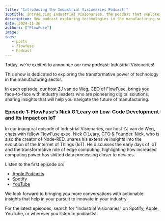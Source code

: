 ```yaml
---
title: "Introducing the Industrial Visionaries Podcast!"
subtitle: Introducing Industrial Visionaries, the podcast that explores the minds behind the industry's biggest breakthroughs.
description: New podcast exploring technologies in the manufacturing sector 
date: 2024-11-26
authors: ["FlowFuse"]
image: 
tags:
   - posts
   - flowfuse
   - Podcast
---
```


Today, we’re excited to announce our new podcast: Industrial Visionaries!  

<!--more-->

This show is dedicated to exploring the transformative power of technology in the manufacturing sector. 

In each episode, our host ZJ van de Weg, CEO of FlowFuse, brings you face-to-face with industry leaders who are pioneering digital solutions, sharing insights that will help you navigate the future of manufacturing. 

### Episode 1: FlowFuse’s Nick O’Leary on Low-Code Development and Its Impact on IoT

In our inaugural episode of Industrial Visionaries, our host ZJ van de Weg, chats with fellow FlowFuse exec, Nick O’Leary, CTO & Founder. Nick, who is also the creator of Node-RED, shares his extensive insights into the evolution of the Internet of Things (IoT). He discusses the early days of IoT and the transformative role of edge computing, highlighting how increased computing power has shifted data processing closer to devices. 

Listen to the first episode on: 

- [Apple Podcasts](https://podcasts.apple.com/us/podcast/ep-1-flowfuses-nick-oleary-on-low-code-development/id1781774461?i=1000678217258)
- [Spotify](https://open.spotify.com/episode/6HJB35FbK1U7pVNpTyM6P2)
- [YouTube](https://www.youtube.com/watch?v=AI-bjry8vLU)


We look forward to bringing you more conversations with actionable insights that help in your pursuit to innovate in your industry. 

For the latest episodes, search for “Industrial Visionaries” on Spotify, Apple, YouTube, or wherever you listen to podcasts! 
